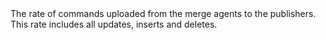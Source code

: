 <?xml version="1.0" encoding="utf-8"?>
<!DOCTYPE concept PUBLIC "-//OASIS//DTD DITA Concept//EN" "../dtd/technicalContent/dtd/concept.dtd">
<concept id="Home.flwMergeUploads" xml:lang="en-us">
<title>Merge Uploads Delivery Rate</title>
<shortdesc>The rate of commands uploaded from the merge agents to the publishers. This rate includes all updates, inserts and deletes.</shortdesc>
<conbody>
</conbody>
</concept>